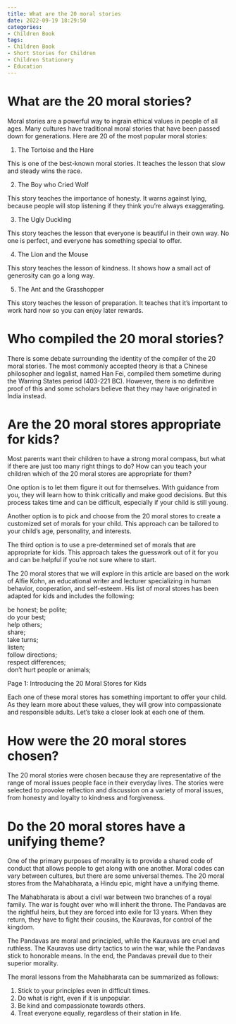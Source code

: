 ```yaml
---
title: What are the 20 moral stories 
date: 2022-09-19 18:29:50
categories:
- Children Book
tags:
- Children Book
- Short Stories for Children
- ‎Children Stationery
- Education
---
```



#  What are the 20 moral stories? 

Moral stories are a powerful way to ingrain ethical values in people of all ages. Many cultures have traditional moral stories that have been passed down for generations. Here are 20 of the most popular moral stories:

1. The Tortoise and the Hare

This is one of the best-known moral stories. It teaches the lesson that slow and steady wins the race.

2. The Boy who Cried Wolf

This story teaches the importance of honesty. It warns against lying, because people will stop listening if they think you’re always exaggerating.

3. The Ugly Duckling

This story teaches the lesson that everyone is beautiful in their own way. No one is perfect, and everyone has something special to offer.

4. The Lion and the Mouse

This story teaches the lesson of kindness. It shows how a small act of generosity can go a long way.

5. The Ant and the Grasshopper

This story teaches the lesson of preparation. It teaches that it’s important to work hard now so you can enjoy later rewards.

#  Who compiled the 20 moral stories? 

There is some debate surrounding the identity of the compiler of the 20 moral stories. The most commonly accepted theory is that a Chinese philosopher and legalist, named Han Fei, compiled them sometime during the Warring States period (403-221 BC). However, there is no definitive proof of this and some scholars believe that they may have originated in India instead.

#  Are the 20 moral stores appropriate for kids? 

Most parents want their children to have a strong moral compass, but what if there are just too many right things to do? How can you teach your children which of the 20 moral stores are appropriate for them?

One option is to let them figure it out for themselves. With guidance from you, they will learn how to think critically and make good decisions. But this process takes time and can be difficult, especially if your child is still young.

Another option is to pick and choose from the 20 moral stores to create a customized set of morals for your child. This approach can be tailored to your child’s age, personality, and interests.

The third option is to use a pre-determined set of morals that are appropriate for kids. This approach takes the guesswork out of it for you and can be helpful if you’re not sure where to start.

The 20 moral stores that we will explore in this article are based on the work of Alfie Kohn, an educational writer and lecturer specializing in human behavior, cooperation, and self-esteem. His list of moral stores has been adapted for kids and includes the following: 

be honest; 
be polite;  
do your best;  
help others;  
share;  
take turns;  
listen;  
follow directions;  
respect differences;  
don’t hurt people or animals;  

Page 1: Introducing the 20 Moral Stores for Kids

Each one of these moral stores has something important to offer your child. As they learn more about these values, they will grow into compassionate and responsible adults. Let’s take a closer look at each one of them.

#  How were the 20 moral stores chosen? 
The 20 moral stories were chosen because they are representative of the range of moral issues people face in their everyday lives. The stories were selected to provoke reflection and discussion on a variety of moral issues, from honesty and loyalty to kindness and forgiveness.


#  Do the 20 moral stores have a unifying theme?

One of the primary purposes of morality is to provide a shared code of conduct that allows people to get along with one another. Moral codes can vary between cultures, but there are some universal themes. The 20 moral stores from the Mahabharata, a Hindu epic, might have a unifying theme.

The Mahabharata is about a civil war between two branches of a royal family. The war is fought over who will inherit the throne. The Pandavas are the rightful heirs, but they are forced into exile for 13 years. When they return, they have to fight their cousins, the Kauravas, for control of the kingdom.

The Pandavas are moral and principled, while the Kauravas are cruel and ruthless. The Kauravas use dirty tactics to win the war, while the Pandavas stick to honorable means. In the end, the Pandavas prevail due to their superior morality.

The moral lessons from the Mahabharata can be summarized as follows:

1) Stick to your principles even in difficult times.
2) Do what is right, even if it is unpopular.
3) Be kind and compassionate towards others.
4) Treat everyone equally, regardless of their station in life.